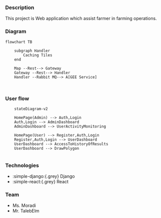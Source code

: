 ### Description
This project is Web application which assist farmer in farming operations.

### Diagram


``` mermaid
flowchart TB
    
    subgraph Handler
        Caching Tiles
    end

    Map --Rest--> Gateway
    Gateway --Rest--> Handler
    Handler --Rabbit MQ--> A[GEE Service]

    
``` 


### User flow

```mermaid
    stateDiagram-v2

    HomePage(Admin) --> Auth,Login
    Auth,Login --> AdminDashboard
    AdminDashboard --> UserActivityMonitoring

    HomePage(User) --> Register,Auth,Login
    Register,Auth,Login --> UserDashboard
    UserDashboard --> AccessToHistoryOfResults
    UserDashboard --> DrawPolygon


```

### Technologies

* :simple-django:{.grey} Django
* :simple-react:{.grey} React


### Team
* Ms. Moradi
* Mr. TalebElm